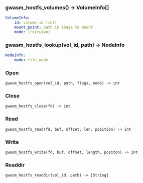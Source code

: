 
### gwasm_hostfs_volumes() -> VolumeInfo[]

```yaml
VolumeInfo:
    id: volume id (int)
    mount_point: path in image to mount
    mode: (ro|rw|wo)
```

### gwasm_hostfs_lookup(vol_id, path) -> NodeInfo

```yaml
NodeInfo:
    mode: file_mode
```

### Open 

`gwasm_hostfs_open(vol_id, path, flags, mode) -> int`

### Close 
`gwasm_hostfs_close(fd) -> int`


### Read 

`gwasm_hostfs_read(fd, buf, offset, len, position) -> int`

### Write 

`gwasm_hostfs_write(fd, buf, offset, length, positon) -> int`

### Readdir 

`gwasm_hostfs_readdir(vol_id, path) -> [String]`


